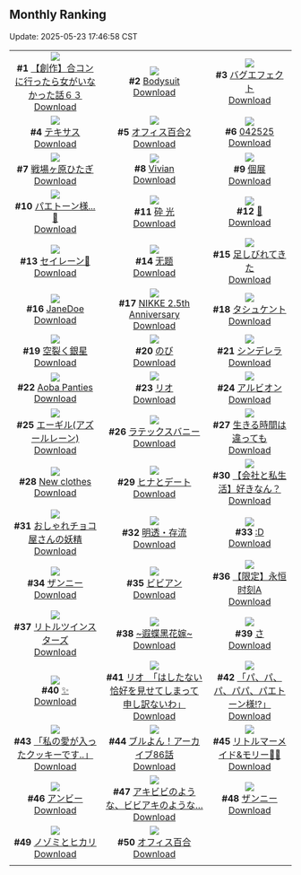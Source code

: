 ## Monthly Ranking
Update: 2025-05-23 17:46:58 CST

|      |      |      |
| :----: | :----: | :----: |
| ![](https://i.pixiv.re/c/240x480/img-master/img/2025/04/25/00/00/14/129663305_p0_master1200.jpg)<br>**#1** [【創作】合コンに行ったら女がいなかった話６３](https://www.pixiv.net/artworks/129663305)<br>[Download](https://i.pixiv.re/img-original/img/2025/04/25/00/00/14/129663305_p0.png) | ![](https://i.pixiv.re/c/240x480/img-master/img/2025/04/25/00/00/37/129663442_p0_master1200.jpg)<br>**#2** [Bodysuit](https://www.pixiv.net/artworks/129663442)<br>[Download](https://i.pixiv.re/img-original/img/2025/04/25/00/00/37/129663442_p0.png) | ![](https://i.pixiv.re/c/240x480/img-master/img/2025/04/25/20/25/30/129688394_p0_master1200.jpg)<br>**#3** [バグエフェクト](https://www.pixiv.net/artworks/129688394)<br>[Download](https://i.pixiv.re/img-original/img/2025/04/25/20/25/30/129688394_p0.jpg) |
| ![](https://i.pixiv.re/c/240x480/img-master/img/2025/04/25/18/19/18/129684121_p0_master1200.jpg)<br>**#4** [テキサス](https://www.pixiv.net/artworks/129684121)<br>[Download](https://i.pixiv.re/img-original/img/2025/04/25/18/19/18/129684121_p0.jpg) | ![](https://i.pixiv.re/c/240x480/img-master/img/2025/04/25/00/00/14/129663307_p0_master1200.jpg)<br>**#5** [オフィス百合2](https://www.pixiv.net/artworks/129663307)<br>[Download](https://i.pixiv.re/img-original/img/2025/04/25/00/00/14/129663307_p0.png) | ![](https://i.pixiv.re/c/240x480/img-master/img/2025/04/25/00/14/23/129664270_p0_master1200.jpg)<br>**#6** [042525](https://www.pixiv.net/artworks/129664270)<br>[Download](https://i.pixiv.re/img-original/img/2025/04/25/00/14/23/129664270_p0.jpg) |
| ![](https://i.pixiv.re/c/240x480/img-master/img/2025/04/24/00/00/06/129630577_p0_master1200.jpg)<br>**#7** [戦場ヶ原ひたぎ](https://www.pixiv.net/artworks/129630577)<br>[Download](https://i.pixiv.re/img-original/img/2025/04/24/00/00/06/129630577_p0.png) | ![](https://i.pixiv.re/c/240x480/img-master/img/2025/04/25/09/01/14/129673313_p0_master1200.jpg)<br>**#8** [Vivian](https://www.pixiv.net/artworks/129673313)<br>[Download](https://i.pixiv.re/img-original/img/2025/04/25/09/01/14/129673313_p0.jpg) | ![](https://i.pixiv.re/c/240x480/img-master/img/2025/04/25/00/52/31/129665567_p0_master1200.jpg)<br>**#9** [個展](https://www.pixiv.net/artworks/129665567)<br>[Download](https://i.pixiv.re/img-original/img/2025/04/25/00/52/31/129665567_p0.png) |
| ![](https://i.pixiv.re/c/240x480/img-master/img/2025/04/25/19/58/41/129687272_p0_master1200.jpg)<br>**#10** [パエトーン様...💜](https://www.pixiv.net/artworks/129687272)<br>[Download](https://i.pixiv.re/img-original/img/2025/04/25/19/58/41/129687272_p0.png) | ![](https://i.pixiv.re/c/240x480/img-master/img/2025/04/25/00/00/05/129663236_p0_master1200.jpg)<br>**#11** [砕 光](https://www.pixiv.net/artworks/129663236)<br>[Download](https://i.pixiv.re/img-original/img/2025/04/25/00/00/05/129663236_p0.png) | ![](https://i.pixiv.re/c/240x480/img-master/img/2025/04/25/00/03/33/129663761_p0_master1200.jpg)<br>**#12** [🫧](https://www.pixiv.net/artworks/129663761)<br>[Download](https://i.pixiv.re/img-original/img/2025/04/25/00/03/33/129663761_p0.png) |
| ![](https://i.pixiv.re/c/240x480/img-master/img/2025/04/25/05/43/58/129670339_p0_master1200.jpg)<br>**#13** [セイレーン🫧](https://www.pixiv.net/artworks/129670339)<br>[Download](https://i.pixiv.re/img-original/img/2025/04/25/05/43/58/129670339_p0.jpg) | ![](https://i.pixiv.re/c/240x480/img-master/img/2025/04/27/11/03/54/129749055_p0_master1200.jpg)<br>**#14** [无题](https://www.pixiv.net/artworks/129749055)<br>[Download](https://i.pixiv.re/img-original/img/2025/04/27/11/03/54/129749055_p0.png) | ![](https://i.pixiv.re/c/240x480/img-master/img/2025/04/25/00/00/10/129663276_p0_master1200.jpg)<br>**#15** [足しびれてきた](https://www.pixiv.net/artworks/129663276)<br>[Download](https://i.pixiv.re/img-original/img/2025/04/25/00/00/10/129663276_p0.jpg) |
| ![](https://i.pixiv.re/c/240x480/img-master/img/2025/04/23/18/00/05/129617004_p0_master1200.jpg)<br>**#16** [JaneDoe](https://www.pixiv.net/artworks/129617004)<br>[Download](https://i.pixiv.re/img-original/img/2025/04/23/18/00/05/129617004_p0.jpg) | ![](https://i.pixiv.re/c/240x480/img-master/img/2025/04/25/00/05/42/129663867_p0_master1200.jpg)<br>**#17** [NIKKE 2.5th Anniversary](https://www.pixiv.net/artworks/129663867)<br>[Download](https://i.pixiv.re/img-original/img/2025/04/25/00/05/42/129663867_p0.png) | ![](https://i.pixiv.re/c/240x480/img-master/img/2025/04/25/00/03/43/129663771_p0_master1200.jpg)<br>**#18** [タシュケント](https://www.pixiv.net/artworks/129663771)<br>[Download](https://i.pixiv.re/img-original/img/2025/04/25/00/03/43/129663771_p0.jpg) |
| ![](https://i.pixiv.re/c/240x480/img-master/img/2025/04/26/00/00/10/129697024_p0_master1200.jpg)<br>**#19** [空裂く銀星](https://www.pixiv.net/artworks/129697024)<br>[Download](https://i.pixiv.re/img-original/img/2025/04/26/00/00/10/129697024_p0.jpg) | ![](https://i.pixiv.re/c/240x480/img-master/img/2025/04/25/17/55/23/129683191_p0_master1200.jpg)<br>**#20** [のび](https://www.pixiv.net/artworks/129683191)<br>[Download](https://i.pixiv.re/img-original/img/2025/04/25/17/55/23/129683191_p0.png) | ![](https://i.pixiv.re/c/240x480/img-master/img/2025/04/25/18/10/24/129683893_p0_master1200.jpg)<br>**#21** [シンデレラ](https://www.pixiv.net/artworks/129683893)<br>[Download](https://i.pixiv.re/img-original/img/2025/04/25/18/10/24/129683893_p0.jpg) |
| ![](https://i.pixiv.re/c/240x480/img-master/img/2025/04/25/21/18/31/129690481_p0_master1200.jpg)<br>**#22** [Aoba Panties](https://www.pixiv.net/artworks/129690481)<br>[Download](https://i.pixiv.re/img-original/img/2025/04/25/21/18/31/129690481_p0.jpg) | ![](https://i.pixiv.re/c/240x480/img-master/img/2025/04/24/13/52/49/129645688_p0_master1200.jpg)<br>**#23** [リオ](https://www.pixiv.net/artworks/129645688)<br>[Download](https://i.pixiv.re/img-original/img/2025/04/24/13/52/49/129645688_p0.png) | ![](https://i.pixiv.re/c/240x480/img-master/img/2025/04/24/22/00/05/129658609_p0_master1200.jpg)<br>**#24** [アルビオン](https://www.pixiv.net/artworks/129658609)<br>[Download](https://i.pixiv.re/img-original/img/2025/04/24/22/00/05/129658609_p0.jpg) |
| ![](https://i.pixiv.re/c/240x480/img-master/img/2025/04/30/23/11/35/129659773_p0_master1200.jpg)<br>**#25** [エーギル(アズールレーン)](https://www.pixiv.net/artworks/129659773)<br>[Download](https://i.pixiv.re/img-original/img/2025/04/30/23/11/35/129659773_p0.jpg) | ![](https://i.pixiv.re/c/240x480/img-master/img/2025/04/24/00/00/52/129630833_p0_master1200.jpg)<br>**#26** [ラテックスバニー](https://www.pixiv.net/artworks/129630833)<br>[Download](https://i.pixiv.re/img-original/img/2025/04/24/00/00/52/129630833_p0.jpg) | ![](https://i.pixiv.re/c/240x480/img-master/img/2025/04/25/21/44/37/129690505_p0_master1200.jpg)<br>**#27** [生きる時間は違っても](https://www.pixiv.net/artworks/129690505)<br>[Download](https://i.pixiv.re/img-original/img/2025/04/25/21/44/37/129690505_p0.jpg) |
| ![](https://i.pixiv.re/c/240x480/img-master/img/2025/04/25/00/00/17/129663327_p0_master1200.jpg)<br>**#28** [New clothes](https://www.pixiv.net/artworks/129663327)<br>[Download](https://i.pixiv.re/img-original/img/2025/04/25/00/00/17/129663327_p0.jpg) | ![](https://i.pixiv.re/c/240x480/img-master/img/2025/04/25/00/04/53/129663828_p0_master1200.jpg)<br>**#29** [ヒナとデート](https://www.pixiv.net/artworks/129663828)<br>[Download](https://i.pixiv.re/img-original/img/2025/04/25/00/04/53/129663828_p0.jpg) | ![](https://i.pixiv.re/c/240x480/img-master/img/2025/04/25/12/00/08/129676129_p0_master1200.jpg)<br>**#30** [【会社と私生活】好きなん？](https://www.pixiv.net/artworks/129676129)<br>[Download](https://i.pixiv.re/img-original/img/2025/04/25/12/00/08/129676129_p0.jpg) |
| ![](https://i.pixiv.re/c/240x480/img-master/img/2025/04/25/07/30/01/129671852_p0_master1200.jpg)<br>**#31** [おしゃれチョコ屋さんの妖精](https://www.pixiv.net/artworks/129671852)<br>[Download](https://i.pixiv.re/img-original/img/2025/04/25/07/30/01/129671852_p0.jpg) | ![](https://i.pixiv.re/c/240x480/img-master/img/2025/04/25/00/00/05/129663237_p0_master1200.jpg)<br>**#32** [明透・存流](https://www.pixiv.net/artworks/129663237)<br>[Download](https://i.pixiv.re/img-original/img/2025/04/25/00/00/05/129663237_p0.png) | ![](https://i.pixiv.re/c/240x480/img-master/img/2025/04/24/12/59/06/129644747_p0_master1200.jpg)<br>**#33** [:D](https://www.pixiv.net/artworks/129644747)<br>[Download](https://i.pixiv.re/img-original/img/2025/04/24/12/59/06/129644747_p0.jpg) |
| ![](https://i.pixiv.re/c/240x480/img-master/img/2025/04/24/00/30/02/129632093_p0_master1200.jpg)<br>**#34** [ザンニー](https://www.pixiv.net/artworks/129632093)<br>[Download](https://i.pixiv.re/img-original/img/2025/04/24/00/30/02/129632093_p0.jpg) | ![](https://i.pixiv.re/c/240x480/img-master/img/2025/04/24/00/24/00/129631851_p0_master1200.jpg)<br>**#35** [ビビアン](https://www.pixiv.net/artworks/129631851)<br>[Download](https://i.pixiv.re/img-original/img/2025/04/24/00/24/00/129631851_p0.jpg) | ![](https://i.pixiv.re/c/240x480/img-master/img/2025/04/25/20/00/13/129687417_p0_master1200.jpg)<br>**#36** [【限定】永恒时刻A](https://www.pixiv.net/artworks/129687417)<br>[Download](https://i.pixiv.re/img-original/img/2025/04/25/20/00/13/129687417_p0.jpg) |
| ![](https://i.pixiv.re/c/240x480/img-master/img/2025/04/26/12/39/48/129712576_p0_master1200.jpg)<br>**#37** [リトルツインスターズ](https://www.pixiv.net/artworks/129712576)<br>[Download](https://i.pixiv.re/img-original/img/2025/04/26/12/39/48/129712576_p0.jpg) | ![](https://i.pixiv.re/c/240x480/img-master/img/2025/04/25/19/18/10/129685992_p0_master1200.jpg)<br>**#38** [~遐蝶黑花嫁~](https://www.pixiv.net/artworks/129685992)<br>[Download](https://i.pixiv.re/img-original/img/2025/04/25/19/18/10/129685992_p0.jpg) | ![](https://i.pixiv.re/c/240x480/img-master/img/2025/04/25/04/30/01/129669527_p0_master1200.jpg)<br>**#39** [さ](https://www.pixiv.net/artworks/129669527)<br>[Download](https://i.pixiv.re/img-original/img/2025/04/25/04/30/01/129669527_p0.png) |
| ![](https://i.pixiv.re/c/240x480/img-master/img/2025/04/25/19/25/46/129686259_p0_master1200.jpg)<br>**#40** [✨](https://www.pixiv.net/artworks/129686259)<br>[Download](https://i.pixiv.re/img-original/img/2025/04/25/19/25/46/129686259_p0.png) | ![](https://i.pixiv.re/c/240x480/img-master/img/2025/04/27/08/00/05/129745206_p0_master1200.jpg)<br>**#41** [リオ　「はしたない恰好を見せてしまって申し訳ないわ」](https://www.pixiv.net/artworks/129745206)<br>[Download](https://i.pixiv.re/img-original/img/2025/04/27/08/00/05/129745206_p0.jpg) | ![](https://i.pixiv.re/c/240x480/img-master/img/2025/04/26/00/07/11/129697722_p0_master1200.jpg)<br>**#42** [「パ、パ、パ、パパ、パエトーン様!?」](https://www.pixiv.net/artworks/129697722)<br>[Download](https://i.pixiv.re/img-original/img/2025/04/26/00/07/11/129697722_p0.png) |
| ![](https://i.pixiv.re/c/240x480/img-master/img/2025/04/26/00/00/11/129697033_p0_master1200.jpg)<br>**#43** [「私の愛が入ったクッキーです..」](https://www.pixiv.net/artworks/129697033)<br>[Download](https://i.pixiv.re/img-original/img/2025/04/26/00/00/11/129697033_p0.png) | ![](https://i.pixiv.re/c/240x480/img-master/img/2025/04/24/19/09/03/129652563_p0_master1200.jpg)<br>**#44** [ブルよん！アーカイブ86話](https://www.pixiv.net/artworks/129652563)<br>[Download](https://i.pixiv.re/img-original/img/2025/04/24/19/09/03/129652563_p0.jpg) | ![](https://i.pixiv.re/c/240x480/img-master/img/2025/04/24/14/42/28/129646469_p0_master1200.jpg)<br>**#45** [リトルマーメイド&モリー💙💙](https://www.pixiv.net/artworks/129646469)<br>[Download](https://i.pixiv.re/img-original/img/2025/04/24/14/42/28/129646469_p0.jpg) |
| ![](https://i.pixiv.re/c/240x480/img-master/img/2025/04/23/21/14/34/129623889_p0_master1200.jpg)<br>**#46** [アンビー](https://www.pixiv.net/artworks/129623889)<br>[Download](https://i.pixiv.re/img-original/img/2025/04/23/21/14/34/129623889_p0.jpg) | ![](https://i.pixiv.re/c/240x480/img-master/img/2025/04/25/17/43/46/129682892_p0_master1200.jpg)<br>**#47** [アキビビのような、ビビアキのような…](https://www.pixiv.net/artworks/129682892)<br>[Download](https://i.pixiv.re/img-original/img/2025/04/25/17/43/46/129682892_p0.jpg) | ![](https://i.pixiv.re/c/240x480/img-master/img/2025/04/25/01/52/34/129667071_p0_master1200.jpg)<br>**#48** [ザンニー](https://www.pixiv.net/artworks/129667071)<br>[Download](https://i.pixiv.re/img-original/img/2025/04/25/01/52/34/129667071_p0.jpg) |
| ![](https://i.pixiv.re/c/240x480/img-master/img/2025/04/26/01/31/46/129700545_p0_master1200.jpg)<br>**#49** [ノゾミとヒカリ](https://www.pixiv.net/artworks/129700545)<br>[Download](https://i.pixiv.re/img-original/img/2025/04/26/01/31/46/129700545_p0.jpg) | ![](https://i.pixiv.re/c/240x480/img-master/img/2025/04/23/00/00/03/129597047_p0_master1200.jpg)<br>**#50** [オフィス百合](https://www.pixiv.net/artworks/129597047)<br>[Download](https://i.pixiv.re/img-original/img/2025/04/23/00/00/03/129597047_p0.png) |
|      |
